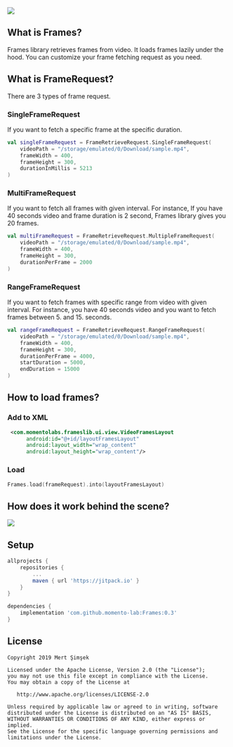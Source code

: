 <img src="https://raw.githubusercontent.com/momento-lab/Frames/master/art/framescover.png"/>

## What is Frames?

Frames library retrieves frames from video. It loads frames lazily under the hood. You can customize your frame fetching request as you need.

## What is FrameRequest?

There are 3 types of frame request.

### SingleFrameRequest
If you want to fetch a specific frame at the specific duration.

```kotlin
val singleFrameRequest = FrameRetrieveRequest.SingleFrameRequest(
    videoPath = "/storage/emulated/0/Download/sample.mp4",
    frameWidth = 400,
    frameHeight = 300,
    durationInMillis = 5213
)
```

### MultiFrameRequest
If you want to fetch all frames with given interval. For instance, If you have 40 seconds video and frame duration is 2 second, Frames library gives you 20 frames.

```kotlin
val multiFrameRequest = FrameRetrieveRequest.MultipleFrameRequest(
    videoPath = "/storage/emulated/0/Download/sample.mp4",
    frameWidth = 400,
    frameHeight = 300,
    durationPerFrame = 2000
)
```

### RangeFrameRequest
If you want to fetch frames with specific range from video with given interval. For instance, you have 40 seconds video and you want to fetch frames between 5. and 15. seconds.

```kotlin
val rangeFrameRequest = FrameRetrieveRequest.RangeFrameRequest(
    videoPath = "/storage/emulated/0/Download/sample.mp4",
    frameWidth = 400,
    frameHeight = 300,
    durationPerFrame = 4000,
    startDuration = 5000,
    endDuration = 15000
)
```

## How to load frames?

### Add to XML
```xml
 <com.momentolabs.frameslib.ui.view.VideoFramesLayout
      android:id="@+id/layoutFramesLayout"
      android:layout_width="wrap_content"
      android:layout_height="wrap_content"/>
```

### Load
```kotlin
Frames.load(frameRequest).into(layoutFramesLayout)
```
## How does it work behind the scene?

<img src="https://raw.githubusercontent.com/momento-lab/Frames/master/art/howitworks.png"/>

## Setup

```groovy
allprojects {
    repositories {
        ...
        maven { url 'https://jitpack.io' }
    }
}

dependencies {
    implementation 'com.github.momento-lab:Frames:0.3'
}
```


License
--------


    Copyright 2019 Mert Şimşek

    Licensed under the Apache License, Version 2.0 (the "License");
    you may not use this file except in compliance with the License.
    You may obtain a copy of the License at

       http://www.apache.org/licenses/LICENSE-2.0

    Unless required by applicable law or agreed to in writing, software
    distributed under the License is distributed on an "AS IS" BASIS,
    WITHOUT WARRANTIES OR CONDITIONS OF ANY KIND, either express or implied.
    See the License for the specific language governing permissions and
    limitations under the License.





